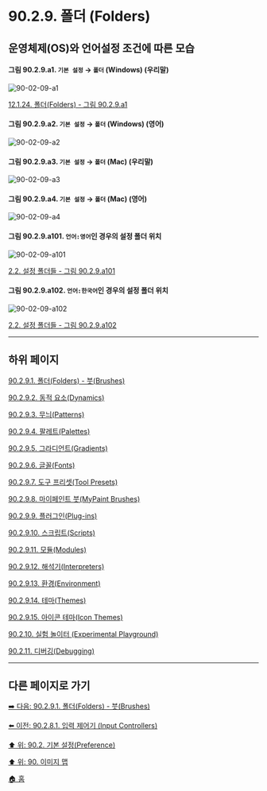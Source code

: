 # 90.2.9. 폴더 (Folders)
## 운영체제(OS)와 언어설정 조건에 따른 모습

<a id="90-02-09-a1"></a>

#### 그림 90.2.9.a1. `기본 설정` → `폴더` (Windows) (우리말)
![90-02-09-a1](https://github.com/wonder13662/gimp/assets/15767104/d348d946-cef6-4934-8d77-6d43f541aa98)

[12.1.24. 폴더(Folders) - 그림 90.2.9.a1](./12-01-24-folders.md#90-02-09-a1)

<a id="90-02-09-a2"></a>

#### 그림 90.2.9.a2. `기본 설정` → `폴더` (Windows) (영어)
![90-02-09-a2](https://github.com/wonder13662/gimp/assets/15767104/903708d5-7192-4c81-b1ef-1865b0dcb1bc)

<a id="90-02-09-a3"></a>

#### 그림 90.2.9.a3. `기본 설정` → `폴더` (Mac) (우리말)
![90-02-09-a3](https://github.com/wonder13662/gimp/assets/15767104/5a738840-0eb1-4d3b-a800-2268db961373)

<a id="90-02-09-a4"></a>

#### 그림 90.2.9.a4. `기본 설정` → `폴더` (Mac) (영어)
![90-02-09-a4](https://github.com/wonder13662/gimp/assets/15767104/51551f3e-a817-4a28-96cc-c007cd6b5667)

<a id="90-02-09-a101"></a>

#### 그림 90.2.9.a101. `언어:영어`인 경우의 설정 폴더 위치
![90-02-09-a101](https://github.com/wonder13662/gimp/assets/15767104/a53ff89d-f3e2-416e-82b5-6a653d260e98)

[2.2. 설정 폴더들 - 그림 90.2.9.a101](./02-02-configuration-folders.md#90-02-09-a101)

<a id="90-02-09-a102"></a>

#### 그림 90.2.9.a102. `언어:한국어`인 경우의 설정 폴더 위치
![90-02-09-a102](https://github.com/wonder13662/gimp/assets/15767104/8e11cd17-a104-44c6-b4c6-29b66a14ff22)

[2.2. 설정 폴더들 - 그림 90.2.9.a102](./02-02-configuration-folders.md#90-02-09-a102)

***

## 하위 페이지

[90.2.9.1. 폴더(Folders) - 붓(Brushes)](./90-02-09-01-brushes.md)

[90.2.9.2. 동적 요소(Dynamics)](./90-02-09-02-dynamics.md)

[90.2.9.3. 무늬(Patterns)](./90-02-09-03-patterns.md)

[90.2.9.4. 팔레트(Palettes)](./90-02-09-04-palettes.md)

[90.2.9.5. 그라디언트(Gradients)](./90-02-09-05-gradients.md)

[90.2.9.6. 글꼴(Fonts)](./90-02-09-06-fonts.md)

[90.2.9.7. 도구 프리셋(Tool Presets)](./90-02-09-07-tool_presets.md)

[90.2.9.8. 마이페인트 붓(MyPaint Brushes)](./90-02-09-08-mypaint_brushes.md)

[90.2.9.9. 플러그인(Plug-ins)](./90-02-09-09-plugins.md)

[90.2.9.10. 스크립트(Scripts)](./90-02-09-10-scripts.md)

[90.2.9.11. 모듈(Modules)](./90-02-09-11-modules.md)

[90.2.9.12. 해석기(Interpreters)](./90-02-09-12-interpreters.md)

[90.2.9.13. 환경(Environment)](./90-02-09-13-environment.md)

[90.2.9.14. 테마(Themes)](./90-02-09-14-themes.md)

[90.2.9.15. 아이콘 테마(Icon Themes)](./90-02-09-15-icon_themes.md)

[90.2.10. 실험 놀이터 (Experimental Playground)](./90-02-10-playground.md)

[90.2.11. 디버깅(Debugging)](./90-02-11-debugging.md)

***

## 다른 페이지로 가기
[➡️ 다음: 90.2.9.1. 폴더(Folders) - 붓(Brushes)](./90-02-09-01-brushes.md)

[⬅️ 이전: 90.2.8.1. 입력 제어기 (Input Controllers)](./90-02-08-01-input-controllers.md)

[⬆️ 위: 90.2. 기본 설정(Preference)](./90-02-00-preference.md)

[⬆️ 위: 90. 이미지 맵](./90-00-image-map.md)

[🏠 홈](./00-home.md)
